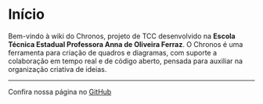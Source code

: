 # Início

Bem-vindo à wiki do Chronos, projeto de TCC desenvolvido na **Escola Técnica Estadual Professora Anna de Oliveira Ferraz**. O Chronos é uma ferramenta para criação de quadros e diagramas, com suporte a colaboração em tempo real e de código aberto, pensada para auxiliar na organização criativa de ideias.

---

Confira nossa página no <a href="https://github.com/Chronos-Take-your-time" target="_blank">GitHub</a>

